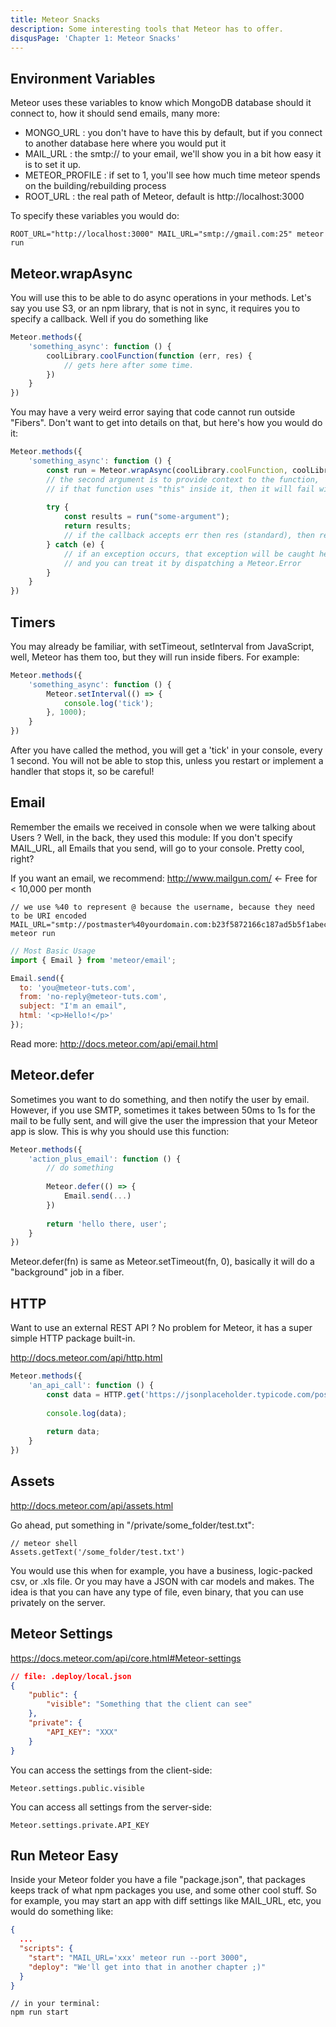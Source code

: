 ```yaml
---
title: Meteor Snacks
description: Some interesting tools that Meteor has to offer.
disqusPage: 'Chapter 1: Meteor Snacks'
---
```


## Environment Variables

Meteor uses these variables to know which MongoDB database should it connect to, how it should send emails, many more:

- MONGO_URL : you don't have to have this by default, but if you connect to another database here where you would put it
- MAIL_URL : the smtp:// to your email, we'll show you in a bit how easy it is to set it up.
- METEOR_PROFILE : if set to 1, you'll see how much time meteor spends on the building/rebuilding process
- ROOT_URL : the real path of Meteor, default is http://localhost:3000

To specify these variables you would do:

```
ROOT_URL="http://localhost:3000" MAIL_URL="smtp://gmail.com:25" meteor run
```


## Meteor.wrapAsync

You will use this to be able to do async operations in your methods. Let's say you use S3, or an npm library, that is not in sync,
 it requires you to specify a callback. Well if you do something like 
 
```js
Meteor.methods({
    'something_async': function () {
        coolLibrary.coolFunction(function (err, res) {
            // gets here after some time.
        })
    }
})
```

You may have a very weird error saying that code cannot run outside "Fibers". Don't want to get into details on that, but here's how you would do it:

```js
Meteor.methods({
    'something_async': function () {
        const run = Meteor.wrapAsync(coolLibrary.coolFunction, coolLibrary);
        // the second argument is to provide context to the function, 
        // if that function uses "this" inside it, then it will fail without the context specified.
        
        try {
            const results = run("some-argument");
            return results;
            // if the callback accepts err then res (standard), then result will be put in sync into results.
        } catch (e) {
            // if an exception occurs, that exception will be caught here
            // and you can treat it by dispatching a Meteor.Error
        }
    }
})
```

## Timers

You may already be familiar, with setTimeout, setInterval from JavaScript, well, Meteor has them too,
but they will run inside fibers. For example:

```js
Meteor.methods({
    'something_async': function () {
        Meteor.setInterval(() => {
            console.log('tick');
        }, 1000);
    }
})
```

After you have called the method, you will get a 'tick' in your console, every 1 second. You will not be able to stop this, 
unless you restart or implement a handler that stops it, so be careful!

## Email

Remember the emails we received in console when we were talking about Users ? Well, in the back, they used this module:
If you don't specify MAIL_URL, all Emails that you send, will go to your console. Pretty cool, right?

If you want an email, we recommend: http://www.mailgun.com/ <- Free for < 10,000 per month

```
// we use %40 to represent @ because the username, because they need to be URI encoded
MAIL_URL="smtp://postmaster%40yourdomain.com:b23f5872166c187ad5b5f1abece071b2@smtp.mailgun.org:25" meteor run
```

```js
// Most Basic Usage
import { Email } from 'meteor/email';

Email.send({
  to: 'you@meteor-tuts.com',
  from: 'no-reply@meteor-tuts.com',
  subject: "I'm an email",
  html: '<p>Hello!</p>'
});
```

Read more: http://docs.meteor.com/api/email.html

## Meteor.defer

Sometimes you want to do something, and then notify the user by email. However, if you use SMTP, sometimes
it takes between 50ms to 1s for the mail to be fully sent, and will give the user the impression that your Meteor app is slow. 
This is why you should use this function:

```js
Meteor.methods({
    'action_plus_email': function () {
        // do something
        
        Meteor.defer(() => {
            Email.send(...)
        })
        
        return 'hello there, user';
    }
})
```

Meteor.defer(fn) is same as Meteor.setTimeout(fn, 0), basically it will do a "background" job in a fiber.

## HTTP

Want to use an external REST API ? No problem for Meteor, it has a super simple HTTP package built-in.

http://docs.meteor.com/api/http.html

```js
Meteor.methods({
    'an_api_call': function () {
        const data = HTTP.get('https://jsonplaceholder.typicode.com/posts/1')
        
        console.log(data);
        
        return data;
    }
})
```

## Assets

http://docs.meteor.com/api/assets.html

Go ahead, put something in "/private/some_folder/test.txt":

```
// meteor shell
Assets.getText('/some_folder/test.txt')
```

You would use this when for example, you have a business, logic-packed csv, or .xls file.
Or you may have a JSON with car models and makes. 
The idea is that you can have any type of file, even binary, that you can use privately on the server.

## Meteor Settings

https://docs.meteor.com/api/core.html#Meteor-settings

```json
// file: .deploy/local.json
{
    "public": {
        "visible": "Something that the client can see"
    },
    "private": {
        "API_KEY": "XXX"
    }
}
```

You can access the settings from the client-side:
```
Meteor.settings.public.visible
```

You can access all settings from the server-side:
```
Meteor.settings.private.API_KEY
```

## Run Meteor Easy

Inside your Meteor folder you have a file "package.json", that packages keeps track of what npm packages you use, and some other
cool stuff. So for example, you may start an app with diff settings like MAIL_URL, etc, you would do something like:
```json
{
  ...
  "scripts": {
    "start": "MAIL_URL='xxx' meteor run --port 3000",
    "deploy": "We'll get into that in another chapter ;)"
  }
}
```

```
// in your terminal:
npm run start
```
